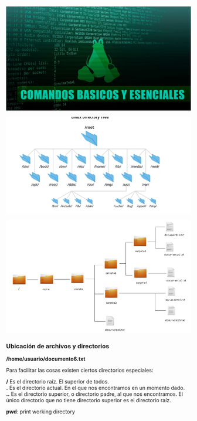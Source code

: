 
![ComandosBasicos][1]



![SistemaArchivos1][2]


![SistemaArchivos2][3]

### Ubicación de archivos y directorios


**/home/usuario/documento6.txt**

Para facilitar las cosas existen ciertos directorios especiales:

**/** Es el directorio raíz. El superior de todos.  
**.** Es el directorio actual. En el que nos encontramos en un momento dado.  
**..** Es el directorio superior, o directorio padre, al que nos encontramos. El único directorio que no tiene directorio superior es el directorio raíz.  




**pwd**: print working directory

[1]: Imagenes/ComandosBasicosLinux.jpg
[2]: Imagenes/SistemaDeArchivos1.PNG
[3]: Imagenes/SistetmaDeArchivos2.png
